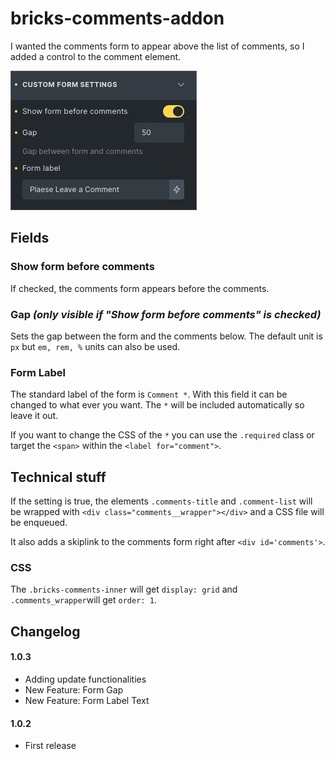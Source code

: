 # bricks-comments-addon

I wanted the comments form to appear above the list of comments, so I added a control to the comment element.

![image](assets/screenshot-bricks-editor-custom-form-area.jpg)

## Fields

### Show form before comments

If checked, the comments form appears before the comments.

### Gap ***(only visible if "Show form before comments" is checked)***

Sets the gap between the form and the comments below. The default unit is `px` but `em, rem, %` units can also be used.

### Form Label

The standard label of the form is `Comment *`. With this field it can be changed to what ever you want. The `*` will be
included automatically so leave it out.

If you want to change the CSS of the `*` you can use the `.required` class or target the `<span>` within the `<label
for="comment">`.

## Technical stuff

If the setting is true, the elements `.comments-title` and `.comment-list` will be wrapped with `<div
class="comments__wrapper"></div>` and a CSS file will be enqueued.

It also adds a skiplink to the comments form right after `<div id='comments'>`.

### CSS

The `.bricks-comments-inner` will get `display: grid` and `.comments_wrapper`will get `order: 1`.

## Changelog

#### 1.0.3

* Adding update functionalities
* New Feature: Form Gap
* New Feature: Form Label Text

#### 1.0.2

* First release